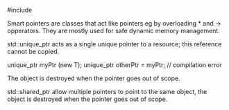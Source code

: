 #include<memory>

Smart pointers are classes that act like pointers eg by overloading * and -> opperators. 
They are mostly used for safe dynamic memory management.

std::unique_ptr acts as a single unique pointer to a resource; this reference cannot be copied.

unique_ptr <T> myPtr (new T);
unique_ptr <T> otherPtr = myPtr; // compilation error

The object is destroyed when the pointer goes out of scope.

std::shared_ptr allow multiple pointers to point to the same object, the object is destroyed when the 
pointer goes out of scope.
